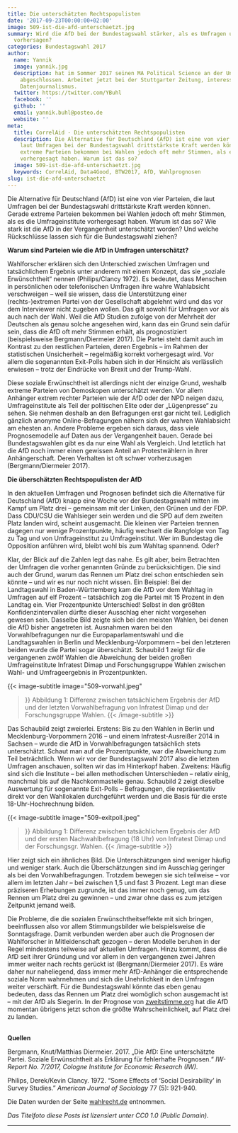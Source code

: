 ```yaml
---
title: Die unterschätzten Rechtspopulisten
date: '2017-09-23T00:00:00+02:00'
image: 509-ist-die-afd-unterschaetzt.jpg
summary: Wird die AfD bei der Bundestagswahl stärker, als es Umfragen und Prognosen
  vorhersagen?
categories: Bundestagswahl 2017
author:
  name: Yannik
  image: yannik.jpg
  description: hat im Sommer 2017 seinen MA Political Science an der Universität Mannheim
    abgeschlossen. Arbeitet jetzt bei der Stuttgarter Zeitung, interessiert sich für
    Datenjournalismus.
  twitter: https://twitter.com/YBuhl
  facebook: ''
  github: ''
  email: yannik.buhl@posteo.de
  website: ''
meta:
  title: CorrelAid - Die unterschätzten Rechtspopulisten
  description: Die Alternative für Deutschland (AfD) ist eine von vier Parteien, die
    laut Umfragen bei der Bundestagswahl drittstärkste Kraft werden können. Gerade
    extreme Parteien bekommen bei Wahlen jedoch oft mehr Stimmen, als es die Umfrageinstitute
    vorhergesagt haben. Warum ist das so?
  image: 509-ist-die-afd-unterschaetzt.jpg
  keywords: CorrelAid, Data4Good, BTW2017, AfD, Wahlprognosen
slug: ist-die-afd-unterschaetzt
---
```


Die Alternative für Deutschland (AfD) ist eine von vier Parteien, die
laut Umfragen bei der Bundestagswahl drittstärkste Kraft werden können.
Gerade extreme Parteien bekommen bei Wahlen jedoch oft mehr Stimmen, als
es die Umfrageinstitute vorhergesagt haben. Warum ist das so? Wie stark
ist die AfD in der Vergangenheit unterschätzt worden? Und welche
Rückschlüsse lassen sich für die Bundestagswahl ziehen?

**Warum sind Parteien wie die AfD in Umfragen unterschätzt?**

Wahlforscher erklären sich den Unterschied zwischen Umfragen und
tatsächlichem Ergebnis unter anderem mit einem Konzept, das sie „soziale
Erwünschtheit“ nennen (Philips/Clancy 1972). Es bedeutet, dass Menschen
in persönlichen oder telefonischen Umfragen ihre wahre Wahlabsicht
verschweigen – weil sie wissen, dass die Unterstützung einer
(rechts-)extremen Partei von der Gesellschaft abgelehnt wird und das vor
dem Interviewer nicht zugeben wollen. Das gilt sowohl für Umfragen vor
als auch nach der Wahl. Weil die AfD Studien zufolge von der Mehrheit
der Deutschen als genau solche angesehen wird, kann das ein Grund sein
dafür sein, dass die AfD oft mehr Stimmen erhält, als prognostiziert
(beispielsweise Bergmann/Diermeier 2017). Die Partei steht damit auch im
Kontrast zu den restlichen Parteien, deren Ergebnis – im Rahmen der
statistischen Unsicherheit – regelmäßig korrekt vorhergesagt wird. Vor
allem die sogenannten Exit-Polls haben sich in der Hinsicht als
verlässlich erwiesen – trotz der Eindrücke von Brexit und der
Trump-Wahl.

Diese soziale Erwünschtheit ist allerdings nicht der einzige Grund,
weshalb extreme Parteien von Demoskopen unterschätzt werden. Vor allem
Anhänger extrem rechter Parteien wie der AfD oder der NPD neigen dazu,
Umfrageinstitute als Teil der politischen Elite oder der „Lügenpresse“
zu sehen. Sie nehmen deshalb an den Befragungen erst gar nicht teil.
Lediglich gänzlich anonyme Online-Befragungen nähern sich der wahren
Wahlabsicht am ehesten an. Andere Probleme ergeben sich daraus, dass
viele Prognosemodelle auf Daten aus der Vergangenheit bauen. Gerade bei
Bundestagswahlen gibt es da nur eine Wahl als Vergleich. Und letztlich
hat die AfD noch immer einen gewissen Anteil an Protestwählern in ihrer
Anhängerschaft. Deren Verhalten ist oft schwer vorherzusagen
(Bergmann/Diermeier 2017).

**Die überschätzten Rechtspopulisten der AfD**

In den aktuellen Umfragen und Prognosen befindet sich die Alternative
für Deutschland (AfD) knapp eine Woche vor der Bundestagswahl mitten im
Kampf um Platz drei – gemeinsam mit der Linken, den Grünen und der FDP.
Dass CDU/CSU die Wahlsieger sein werden und die SPD auf dem zweiten
Platz landen wird, scheint ausgemacht. Die kleinen vier Parteien trennen
dagegen nur wenige Prozentpunkte, häufig wechselt die Rangfolge von Tag
zu Tag und von Umfrageinstitut zu Umfrageinstitut. Wer im Bundestag die
Opposition anführen wird, bleibt wohl bis zum Wahltag spannend. Oder?

Klar, der Blick auf die Zahlen legt das nahe. Es gilt aber, beim
Betrachten der Umfragen die vorher genannten Gründe zu berücksichtigen.
Die sind auch der Grund, warum das Rennen um Platz drei schon
entschieden sein könnte – und wir es nur noch nicht wissen. Ein
Beispiel: Bei der Landtagswahl in Baden-Württemberg kam die AfD vor dem
Wahltag in Umfragen auf elf Prozent – tatsächlich zog die Partei mit 15
Prozent in den Landtag ein. Vier Prozentpunkte Unterschied! Selbst in
den größten Konfidenzintervallen dürfte dieser Ausschlag eher nicht
vorgesehen gewesen sein. Dasselbe Bild zeigte sich bei den meisten
Wahlen, bei denen die AfD bisher angetreten ist. Ausnahmen waren bei den
Vorwahlbefragungen nur die Europaparlamentswahl und die Landtagswahlen
in Berlin und Mecklenburg-Vorpommern – bei den letzteren beiden wurde
die Partei sogar überschätzt. Schaubild 1 zeigt für die vergangenen
zwölf Wahlen die Abweichung der beiden großen Umfrageinstitute Infratest
Dimap und Forschungsgruppe Wahlen zwischen Wahl- und Umfrageergebnis in
Prozentpunkten.

{{< image-subtitle
    image="509-vorwahl.jpeg"
>}}
Abbildung 1: Differenz zwischen tatsächlichem Ergebnis der
AfD und der letzten Vorwahlbefragung von Infratest Dimap und der
Forschungsgruppe Wahlen.
{{< /image-subtitle >}}

Das Schaubild zeigt zweierlei. Erstens: Bis zu den Wahlen in Berlin und
Mecklenburg-Vorpommern 2016 – und einem Infratest-Ausreißer 2014 in
Sachsen – wurde die AfD in Vorwahlbefragungen tatsächlich stets
unterschätzt. Schaut man auf die Prozentpunkte, war die Abweichung zum
Teil beträchtlich. Wenn wir vor der Bundestagswahl 2017 also die letzten
Umfragen anschauen, sollten wir das im Hinterkopf haben. Zweitens:
Häufig sind sich die Institute – bei allen methodischen Unterschieden –
relativ einig, manchmal bis auf die Nachkommastelle genau. Schaubild 2
zeigt dieselbe Auswertung für sogenannte Exit-Polls – Befragungen, die
repräsentativ direkt vor den Wahllokalen durchgeführt werden und die
Basis für die erste 18-Uhr-Hochrechnung bilden.

{{< image-subtitle
    image="509-exitpoll.jpeg"
>}}
Abbildung 1: Differenz zwischen tatsächlichem Ergebnis der
AfD und der ersten Nachwahlbefragung (18 Uhr) von Infratest Dimap und
der Forschungsgr. Wahlen.
{{< /image-subtitle >}}


Hier zeigt sich ein ähnliches Bild. Die Unterschätzungen sind weniger
häufig und weniger stark. Auch die Überschätzungen sind im Ausschlag
geringer als bei den Vorwahlbefragungen. Trotzdem bewegen sie sich
teilweise – vor allem im letzten Jahr – bei zwischen 1,5 und fast 3
Prozent. Legt man diese präziseren Erhebungen zugrunde, ist das immer
noch genug, um das Rennen um Platz drei zu gewinnen – und zwar ohne dass
es zum jetzigen Zeitpunkt jemand weiß.

Die Probleme, die die sozialen Erwünschtheitseffekte mit sich bringen,
beeinflussen also vor allem Stimmungsbilder wie beispielsweise die
Sonntagsfrage. Damit verbunden werden aber auch die Prognosen der
Wahlforscher in Mitleidenschaft gezogen – deren Modelle beruhen in der
Regel mindestens teilweise auf aktuellen Umfragen. Hinzu kommt, dass die
AfD seit ihrer Gründung und vor allem in den vergangenen zwei Jahren
immer weiter nach rechts gerückt ist (Bergmann/Diermeier 2017). Es wäre
daher nur naheliegend, dass immer mehr AfD-Anhänger die entsprechende
soziale Norm wahrnehmen und sich die Unehrlichkeit in den Umfragen
weiter verschärft. Für die Bundestagswahl könnte das eben genau
bedeuten, dass das Rennen um Platz drei womöglich schon ausgemacht ist –
mit der AfD als Siegerin. In der Prognose von
[zweitstimme.org](%E2%80%9Dhttp://zweitstimme.org/%E2%80%9C) hat die AfD
momentan übrigens jetzt schon die größte Wahrscheinlichkeit, auf Platz
drei zu landen.

\
**Quellen**

Bergmann, Knut/Matthias Diermeier. 2017. „Die AfD: Eine unterschätzte
Partei. Soziale Erwünschtheit als Erklärung für fehlerhafte Prognosen.“
*IW-Report No. 7/2017, Cologne Institute for Economic Research (IW).*

Philips, Derek/Kevin Clancy. 1972. “Some Effects of ‘Social
Desirability’ in Survey Studies.” *American Journal of Sociology* 77
(5): 921-940.

Die Daten wurden der Seite
[wahlrecht.de](%E2%80%9Dhttp://wahlrecht.de/%E2%80%9C) entnommen.

*Das Titelfoto diese Posts ist lizensiert unter CC0 1.0 (Public Domain).*

------------------------------------------------------------------------




